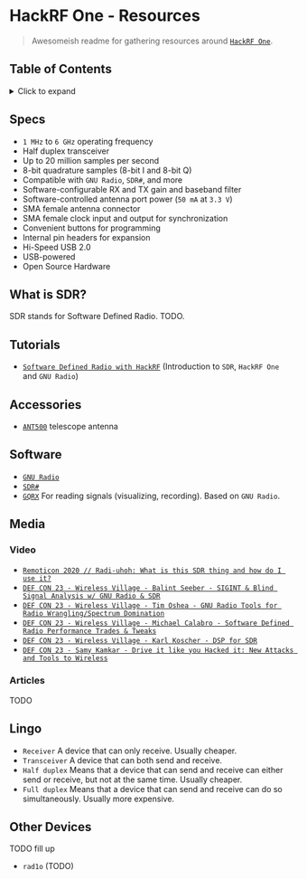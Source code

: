 # HackRF One - Resources

> Awesomeish readme for gathering resources around [`HackRF One`](https://greatscottgadgets.com/hackrf/one/).

## Table of Contents

<details><summary>Click to expand</summary>

- [Specs](#specs)
- [What is SDR?](#what-is-sdr)
- [Tutorials](#tutorials)
- [Accessories](#accessories)
- [Software](#software)
- [Media](#media)
  - [Video](#video)
  - [Articles](#articles)
- [Lingo](#lingo)
- [Other Devices](#other-devices)

</details>

## Specs

- `1 MHz` to `6 GHz` operating frequency
- Half duplex transceiver
- Up to 20 million samples per second
- 8-bit quadrature samples (8-bit I and 8-bit Q)
- Compatible with `GNU Radio`, `SDR#`, and more
- Software-configurable RX and TX gain and baseband filter
- Software-controlled antenna port power (`50 mA` at `3.3 V`)
- SMA female antenna connector
- SMA female clock input and output for synchronization
- Convenient buttons for programming
- Internal pin headers for expansion
- Hi-Speed USB 2.0
- USB-powered
- Open Source Hardware

## What is SDR?

SDR stands for Software Defined Radio. TODO.

## Tutorials

- [`Software Defined Radio with HackRF`](https://greatscottgadgets.com/sdr/1/) (Introduction to `SDR`, `HackRF One` and `GNU Radio`)

## Accessories

- [`ANT500`](https://greatscottgadgets.com/ant500/) telescope antenna

## Software

- [`GNU Radio`](https://www.gnuradio.org/)
- [`SDR#`](https://airspy.com/download)
- [`GQRX`](https://gqrx.dk/) For reading signals (visualizing, recording). Based on `GNU Radio`.

## Media

### Video

- [`Remoticon 2020 // Radi-uhoh: What is this SDR thing and how do I use it?`](https://www.youtube.com/watch?v=zQzxLsGvN3g)
- [`DEF CON 23 - Wireless Village - Balint Seeber - SIGINT & Blind Signal Analysis w/ GNU Radio & SDR`](https://www.youtube.com/watch?v=drsgh_PZmJ8)
- [`DEF CON 23 - Wireless Village - Tim Oshea - GNU Radio Tools for Radio Wrangling/Spectrum Domination`](https://www.youtube.com/watch?v=CrHNlu8TbJg&feature=emb_logo)
- [`DEF CON 23 - Wireless Village - Michael Calabro - Software Defined Radio Performance Trades & Tweaks`](https://www.youtube.com/watch?v=0WzM4K35jIU&feature=emb_logo)
- [`DEF CON 23 - Wireless Village - Karl Koscher - DSP for SDR`](https://www.youtube.com/watch?v=y3O-t2UfL0o&feature=emb_logo)
- [`DEF CON 23 - Samy Kamkar - Drive it like you Hacked it: New Attacks and Tools to Wireless`](https://www.youtube.com/watch?v=UNgvShN4USU&feature=emb_logo)

### Articles

TODO

## Lingo

- `Receiver` A device that can only receive. Usually cheaper.
- `Transceiver` A device that can both send and receive.
- `Half duplex` Means that a device that can send and receive can either send or receive, but not at the same time. Usually cheaper.
- `Full duplex` Means that a device that can send and receive can do so simultaneously. Usually more expensive.

## Other Devices

TODO fill up

- `rad1o` (TODO)
